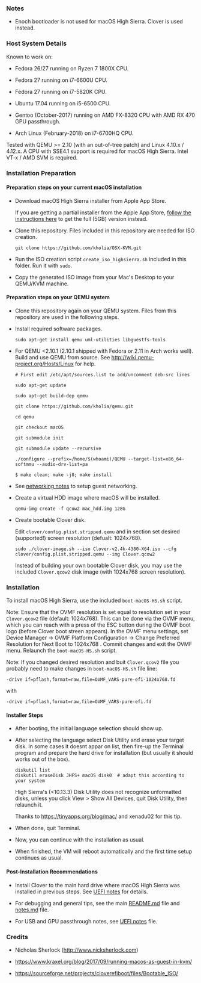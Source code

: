 ### Notes

* Enoch bootloader is not used for macOS High Sierra. Clover is used instead.


### Host System Details

Known to work on:

* Fedora 26/27 running on Ryzen 7 1800X CPU.

* Fedora 27 running on i7-6600U CPU.

* Fedora 27 running on i7-5820K CPU.

* Ubuntu 17.04 running on i5-6500 CPU.

* Gentoo (October-2017) running on AMD FX-8320 CPU with AMD RX 470 GPU
  passthrough.

* Arch Linux (February-2018) on i7-6700HQ CPU.

Tested with QEMU >= 2.10 (with an out-of-tree patch) and Linux 4.10.x / 4.12.x.
A CPU with SSE4.1 support is required for macOS High Sierra. Intel VT-x / AMD
SVM is required.


### Installation Preparation

#### Preparation steps on your current macOS installation

* Download macOS High Sierra installer from Apple App Store.

  If you are getting a partial installer from the Apple App Store, [follow the instructions here](http://osxdaily.com/2017/09/27/download-complete-macos-high-sierra-installer/) to get the full (5GB) version instead.

* Clone this repository. Files included in this repository are needed for ISO
  creation.

  ```
  git clone https://github.com/kholia/OSX-KVM.git
  ```

* Run the ISO creation script `create_iso_highsierra.sh` included in this
  folder. Run it with `sudo`.

* Copy the generated ISO image from your Mac's Desktop to your QEMU/KVM machine.

#### Preparation steps on your QEMU system

* Clone this repository again on your QEMU system. Files from this repository are used in the following steps.

* Install required software packages.

  ```
  sudo apt-get install qemu uml-utilities libguestfs-tools
  ```

* For QEMU <2.10.1 (2.10.1 shipped with Fedora or 2.11 in Arch works well). Build and use QEMU from source. See http://wiki.qemu-project.org/Hosts/Linux for help.

  ```
  # First edit /etc/apt/sources.list to add/uncomment deb-src lines

  sudo apt-get update

  sudo apt-get build-dep qemu

  git clone https://github.com/kholia/qemu.git

  cd qemu

  git checkout macOS

  git submodule init

  git submodule update --recursive

  ./configure --prefix=/home/$(whoami)/QEMU --target-list=x86_64-softmmu --audio-drv-list=pa

  $ make clean; make -j8; make install
  ```

* See [networking notes](../networking-qemu-kvm-howto.txt) to setup guest networking.

* Create a virtual HDD image where macOS will be installed.

  ```
  qemu-img create -f qcow2 mac_hdd.img 128G
  ```

* Create bootable Clover disk.

  Edit `clover/config.plist.stripped.qemu` and in section set desired (supported!) 
  screen resolution (defualt: 1024x768).

  ```
  sudo ./clover-image.sh --iso Clover-v2.4k-4380-X64.iso --cfg clover/config.plist.stripped.qemu --img Clover.qcow2
  ```

  Instead of building your own bootable Clover disk, you may use the included `Clover.qcow2` disk image (with 1024x768 screen resolution).


### Installation

To install macOS High Sierra, use the included `boot-macOS-HS.sh` script.

Note: Ensure that the OVMF resolution is set equal to resolution set in your 
`Clover.qcow2` file (default: 1024x768). This can be done via
the OVMF menu, which you can reach with a press of the ESC button during the
OVMF boot logo (before Clover boot streen appears).  In the OVMF menu settings, 
set Device Manager -> OVMF Platform Configuration -> Change Preferred Resolution 
for Next Boot to 1024x768 . Commit changes and exit the OVMF menu. 
Relaunch the `boot-macOS-HS.sh` script.

Note: If you changed desired resolution and buit `Clover.qcov2` file you probably
need to make changes in `boot-macOS-HS.sh` file line:
```
-drive if=pflash,format=raw,file=OVMF_VARS-pure-efi-1024x768.fd
```
with
```
-drive if=pflash,format=raw,file=OVMF_VARS-pure-efi.fd
```

#### Installer Steps

* After booting, the initial language selection should show up.

* After selecting the language select Disk Utility and erase your target disk.
  In some cases it doesnt appar on list, then fire-up the Terminal program and 
  prepare the hard drive for installation (but usually it should works out of
  the box).

  ```
  diskutil list
  diskutil eraseDisk JHFS+ macOS disk0  # adapt this according to your system
  ```

  High Sierra's (<10.13.3) Disk Utility does not recognize unformatted disks, unless you
  click View > Show All Devices, quit Disk Utility, then relaunch it.

  Thanks to https://tinyapps.org/blog/mac/ and xenadu02 for this tip.

* When done, quit Terminal.

* Now, you can continue with the installation as usual.

* When finished, the VM will reboot automatically and the first time setup continues as usual.

#### Post-Installation Recommendations

* Install Clover to the main hard drive where macOS High Sierra was installed
  in previous steps. See [UEFI notes](../UEFI/README.md) for details.

* For debugging and general tips, see the main [README.md](../README.md) file
  and [notes.md](../notes.md) file.

* For USB and GPU passthrough notes, see [UEFI notes](../UEFI/README.md) file.


### Credits

* Nicholas Sherlock (http://www.nicksherlock.com)

* https://www.kraxel.org/blog/2017/09/running-macos-as-guest-in-kvm/

* https://sourceforge.net/projects/cloverefiboot/files/Bootable_ISO/
